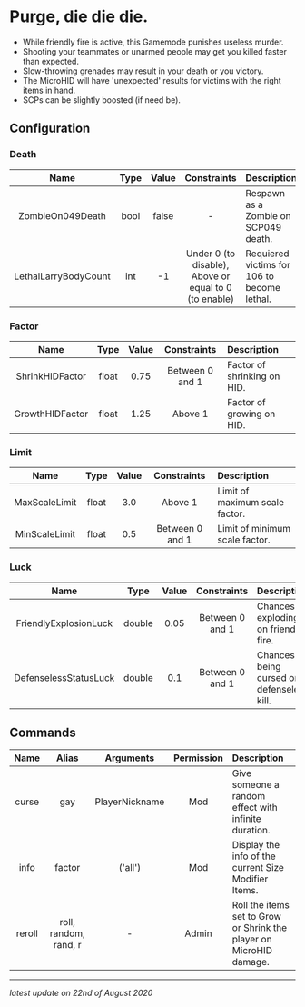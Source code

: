 # Purge, die die die.

* While friendly fire is active, this Gamemode punishes useless murder.
* Shooting your teammates or unarmed people may get you killed faster than expected.
* Slow-throwing grenades may result in your death or you victory.
* The MicroHID will have 'unexpected' results for victims with the right items in hand.
* SCPs can be slightly boosted (if need be).

## Configuration

### Death

Name | Type | Value | Constraints | Description
:---: | :---: | :---: | :---: | :------
ZombieOn049Death | bool | false | - | Respawn as a Zombie on SCP049 death.
LethalLarryBodyCount | int | -1 | Under 0 (to disable), Above or equal to 0 (to enable) | Requiered victims for 106 to become lethal.

### Factor

Name | Type | Value | Constraints | Description
:---: | :---: | :---: | :---: | :------
ShrinkHIDFactor | float | 0.75 | Between 0 and 1 | Factor of shrinking on HID.
GrowthHIDFactor | float | 1.25 | Above 1 | Factor of growing on HID.

### Limit

Name | Type | Value | Constraints | Description
:---: | :---: | :---: | :---: | :------
MaxScaleLimit | float | 3.0 | Above 1 | Limit of maximum scale factor.
MinScaleLimit | float | 0.5 | Between 0 and 1 | Limit of minimum scale factor.

### Luck

Name | Type | Value | Constraints | Description
:---: | :---: | :---: | :---: | :------
FriendlyExplosionLuck | double | 0.05 | Between 0 and 1 | Chances of exploding on friendly fire.
DefenselessStatusLuck | double | 0.1 | Between 0 and 1 | Chances of being cursed on defenseless kill.

## Commands

Name | Alias | Arguments | Permission | Description
:---: | :---: | :---: | :---: | :------
curse | gay | PlayerNickname | Mod | Give someone a random effect with infinite duration.
info | factor | ('all') | Mod | Display the info of the current Size Modifier Items.
reroll | roll, random, rand, r | - | Admin | Roll the items set to Grow or Shrink the player on MicroHID damage.

---

*latest update on 22nd of August 2020*
